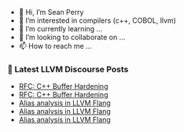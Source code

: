 - 👋 Hi, I’m Sean Perry
- 👀 I’m interested in compilers (c++, COBOL, llvm)
- 🌱 I’m currently learning ...
- 💞️ I’m looking to collaborate on ...
- 📫 How to reach me ...

<!---
s66perry/s66perry is a ✨ special ✨ repository because its `README.md` (this file) appears on your GitHub profile.
You can click the Preview link to take a look at your changes.
--->
### 📕 Latest LLVM Discourse Posts

<!-- DISCOURSE-LLVM:START -->
- [RFC: C++ Buffer Hardening](https://discourse.llvm.org/t/rfc-c-buffer-hardening/65734?page=4#post_63)
- [RFC: C++ Buffer Hardening](https://discourse.llvm.org/t/rfc-c-buffer-hardening/65734?page=4#post_62)
- [Alias analysis in LLVM Flang](https://discourse.llvm.org/t/alias-analysis-in-llvm-flang/62639#post_20)
- [Alias analysis in LLVM Flang](https://discourse.llvm.org/t/alias-analysis-in-llvm-flang/62639#post_19)
- [Alias analysis in LLVM Flang](https://discourse.llvm.org/t/alias-analysis-in-llvm-flang/62639#post_18)
<!-- DISCOURSE-LLVM:END -->
